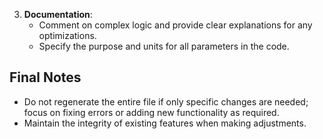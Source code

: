 3. **Documentation**:
   - Comment on complex logic and provide clear explanations for any optimizations.
   - Specify the purpose and units for all parameters in the code.

## Final Notes
- Do not regenerate the entire file if only specific changes are needed; focus on fixing errors or adding new functionality as required.
- Maintain the integrity of existing features when making adjustments.